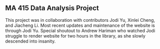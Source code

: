## MA 415 Data Analysis Project

This project was in collaboration with contributors Jodi Yu, Xinlei Cheng, and Jiacheng Li. Most recent updates and maintenance of the website is through Jodi Yu. Special shoutout to Andrew Hariman who watched Jodi struggle to render website for two hours in the library, as she slowly descended into insanity.

